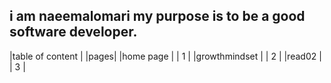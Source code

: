 ## i am naeemalomari my purpose is to be a good software developer. 
|table of content       | |pages|
|home page              | |  1  |
|growthmindset          | |  2  |
|read02                 | |  3  |